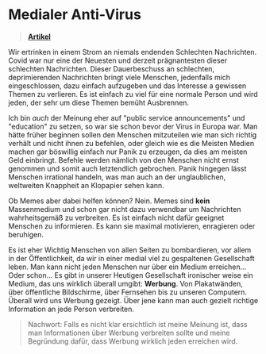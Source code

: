# Medialer Anti-Virus

> **[Artikel](https://mailchi.mp/qvv/alm42_mediavirus?e=f6605ad6c8)**

Wir ertrinken in einem Strom an niemals endenden Schlechten Nachrichten. Covid war nur eine der Neuesten und derzeit prägnantesten dieser schlechten Nachrichten. Dieser Dauerbeschuss an schlechten, deprimierenden Nachrichten bringt viele Menschen, jedenfalls mich eingeschlossen, dazu einfach aufzugeben und das Interesse a gewissen Themen zu verlieren. Es ist einfach zu viel für eine normale Person und wird jeden, der sehr um diese Themen bemüht Ausbrennen. 

Ich bin *auch* der Meinung eher auf "public service announcements" und "education" zu setzen, so war sie schon bevor der Virus in Europa war. Man hätte früher beginnen sollen den Menschen mitzuteilen wie man sich richtig verhält und nicht ihnen zu befehlen, oder gleich wie es die Meisten Medien machen gar böswillig einfach nur Panik zu erzeugen, da dies am meisten Geld einbringt. Befehle werden nämlich von den Menschen nicht ernst genommen und somit auch letztendlich gebrochen. Panik hingegen lässt Menschen irrational handeln, was man auch an der unglaublichen, weltweiten Knappheit an Klopapier sehen kann.

Ob Memes aber dabei helfen können? Nein. Memes sind **kein** Massenmedium und schon gar nicht dazu verwendbar um Nachrichten wahrheitsgemäß zu verbreiten. Es ist einfach nicht dafür geeignet Menschen zu informieren. Es kann sie maximal motivieren, enragieren oder beruhigen. 

Es ist eher Wichtig Menschen von allen Seiten zu bombardieren, vor allem in der Öffentlichkeit, da wir in einer medial viel zu gespaltenen Gesellschaft leben. Man kann nicht jeden Menschen nur über ein Medium erreichen... Oder schon... Es gibt in unserer Heutigen Gesellschaft ironischer weise ein Medium, das uns wirklich überall umgibt: **Werbung**. Von Plakatwänden, über öffentliche Bildschirme, über Fernsehen bis zu unseren Computern. Überall wird uns Werbung gezeigt. Über jene kann man auch gezielt richtige Information an jede Person verbreiten.

> Nachwort:
> Falls es nicht klar ersichtlich ist meine Meinung ist, dass man Informationen über Werbung verbreiten sollte und meine Begründung dafür, dass Werbung wirklich jeden erreichen wird.